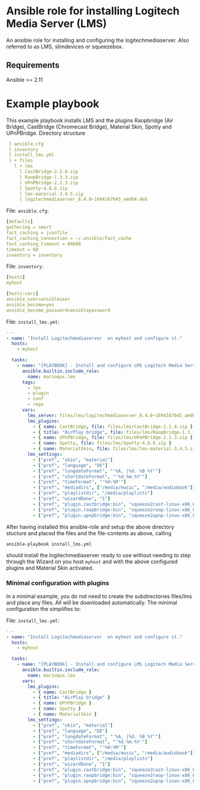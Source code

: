 # Ansible role for installing Logitech Media Server (LMS) 
An ansible role for installing and configuring the logitechmediaserver. Also referred to as LMS, slimdevices or squeezebox.

## Requirements
Ansible >= 2.11

# Example playbook
This example playbook installs LMS and the plugins Raopbridge (Air Bridge), CastBridge (Chromecast Bridge), Material Skin, Spotty and UPnPBridge.
Directory structure
```yaml
 l ansible.cfg
 l inventory
 l install_lms.yml
 l + files
   l + lms
     l CastBridge-2.2.8.zip
     l RaopBridge-1.3.3.zip
     l UPnPBridge-2.2.3.zip
     l Spotty-4.8.8.zip
     l lms-material-3.4.5.zip
     l logitechmediaserver_8.4.0~1694167045_amd64.deb
```
File: `ansible.cfg`:
```yaml
[defaults]
gathering = smart
fact_caching = jsonfile
fact_caching_connection = ~/.ansible/fact_cache
fact_caching_timeout = 84600
timeout = 60
inventory = inventory
```
File: `inventory`:
```yaml
[hosts]
myhost

[hosts:vars]
ansible_user=ansibleuser
ansible_become=yes
ansible_become_password=ansiblepassword
```
File: `install_lms.yml`:
```yaml
---
- name: "Install Logitechmediaserver  on myhost and configure it."
  hosts:
    - myhost

  tasks:
    - name: "[PLAYBOOK] - Install and configure LMS Logitech Media Server."
      ansible.builtin.include_role:
        name: marioqxx.lms
      tags:
        - lms
        - plugin
        - conf
        - repo
      vars:
        lms_server: files/lms/logitechmediaserver_8.4.0~1694167045_amd64.deb
        lms_plugins:
          - { name: CastBridge, file: files/lms/CastBridge-2.2.8.zip }
          - { title: "AirPlay bridge", file: files/lms/RaopBridge-1.3.3.zip }
          - { name: UPnPBridge, file: files/lms/UPnPBridge-2.2.3.zip }
          - { name: Spotty, file: files/lms/Spotty-4.8.8.zip }
          - { name: MaterialSkin, file: files/lms/lms-material-3.4.5.zip }
        lms_settings:
          - ["pref", "skin", "material"]
          - ["pref", "language", "DE"]
          - ["pref", "longdateFormat", "'%A, |%d. %B %Y'"]
          - ["pref", "shortdateFormat", "'%d.%m.%Y'"]
          - ["pref", "timeFormat", "'%H:%M'"]
          - ["pref", "mediadirs", ["/media/music", "/media/audiobook"]]
          - ["pref", "playlistdir", "/media/playlists"]
          - ["pref", "wizardDone", "1"]
          - ["pref", "plugin.castbridge:bin", "squeeze2cast-linux-x86_64-static"]
          - ["pref", "plugin.raopbridge:bin", "squeeze2raop-linux-x86_64-static"]
          - ["pref", "plugin.upnpbridge:bin", "squeeze2upnp-linux-x86_64-static"]
```
After having installed this ansible-role and setup the above directory stucture and placed the files and the file-contents as above, calling

`ansible-playbook install_lms.yml`

should install the logitechmediaserver ready to use without needing to step through the Wizard on you host `myhost` and with the above configured plugins and Material Skin activated.

### Minimal configuration with plugins
In a minimal example, you do not need to create the subdirectories files/lms and place any files. All will be downloaded automatically. The minimal configuration the simplifies to:

File: `install_lms.yml`:
```yaml
---
- name: "Install Logitechmediaserver  on myhost and configure it."
  hosts:
    - myhost

  tasks:
    - name: "[PLAYBOOK] - Install and configure LMS Logitech Media Server."
      ansible.builtin.include_role:
        name: marioqxx.lms
      vars:
        lms_plugins:
          - { name: CastBridge }
          - { title: "AirPlay bridge" }
          - { name: UPnPBridge }
          - { name: Spotty }
          - { name: MaterialSkin }
        lms_settings:
          - ["pref", "skin", "material"]
          - ["pref", "language", "DE"]
          - ["pref", "longdateFormat", "'%A, |%d. %B %Y'"]
          - ["pref", "shortdateFormat", "'%d.%m.%Y'"]
          - ["pref", "timeFormat", "'%H:%M'"]
          - ["pref", "mediadirs", ["/media/music", "/media/audiobook"]]
          - ["pref", "playlistdir", "/media/playlists"]
          - ["pref", "wizardDone", "1"]
          - ["pref", "plugin.castbridge:bin", "squeeze2cast-linux-x86_64-static"]
          - ["pref", "plugin.raopbridge:bin", "squeeze2raop-linux-x86_64-static"]
          - ["pref", "plugin.upnpbridge:bin", "squeeze2upnp-linux-x86_64-static"]
```
